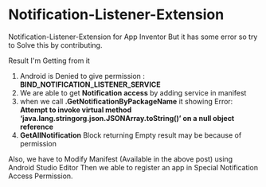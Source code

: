 # Notification-Listener-Extension
Notification-Listener-Extension for App Inventor But it has some error so try to Solve this by contributing.

Result I'm Getting from it
1. Android is Denied to give permission : 
**BIND_NOTIFICATION_LISTENER_SERVICE**
2. We are able to get **Notification access** by adding service in manifest
3. when we call **.GetNotificationByPackageName** it showing Error: 
**Attempt to invoke virtual method ‘java.lang.stringorg.json.JSONArray.toString()’ on a null object reference**
4. **GetAllNotification** Block returning Empty result may be because of permission

Also, we have to Modify Manifest (Available in the above post) using Android Studio Editor Then we able to register an app in Special Notification Access Permission.
	<service android:name="YOUR_PACKAGE_NAME_HERE"
            	 android:label="NotificationAlertAccess"
          	   android:permission="android.permission.BIND_NOTIFICATION_LISTENER_SERVICE">
      	  <intent-filter>
            	<action android:name="android.service.notification.NotificationListenerService" />
       	 </intent-filter>
    </service>
